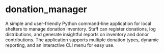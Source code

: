 # donation_manager
A simple and user-friendly Python command-line application for local shelters to manage donation inventory. Staff can register donations, log distributions, and generate insightful reports on inventory and donor contributions. The application supports multiple donation types, dynamic reporting, and an interactive CLI menu for easy use.
